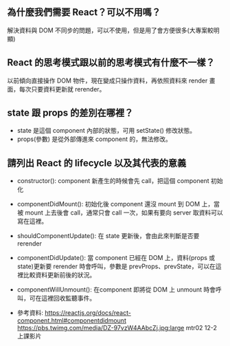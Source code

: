 ## 為什麼我們需要 React？可以不用嗎？
解決資料與 DOM 不同步的問題，可以不使用，但是用了會方便很多(大專案較明顯)
## React 的思考模式跟以前的思考模式有什麼不一樣？
以前傾向直接操作 DOM 物件，現在變成只操作資料，再依照資料來 render 畫面，每次只要資料更新就 rerender。

## state 跟 props 的差別在哪裡？
- state 是這個 component 內部的狀態，可用 setState() 修改狀態。
- props(參數) 是從外部傳進來 component 的，無法修改。

## 請列出 React 的 lifecycle 以及其代表的意義
- constructor(): component 新產生的時候會先 call，把這個 component 初始化
- componentDidMount(): 初始化後 component 還沒 mount 到 DOM 上，當被 mount 上去後會 call，通常只會 call 一次，如果有要向 server 取資料可以寫在這裡。
- shouldComponentUpdate(): 在 state 更新後，會由此來判斷是否要 rerender
- componentDidUpdate(): 當 component 已經在 DOM 上，資料(props 或 state)更新要 rerender 時會呼叫，參數是 prevProps、prevState，可以在這裡比較資料更新前後的狀況。
- componentWillUnmount(): 在component 即將從 DOM 上 unmount 時會呼叫，可在這裡回收監聽事件。

- 參考資料: https://reactjs.org/docs/react-component.html#componentdidmount
https://pbs.twimg.com/media/DZ-97vzW4AAbcZj.jpg:large
mtr02 12-2 上課影片

